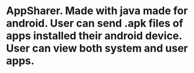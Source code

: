 # AppSharer. Made with java made for android. User can send .apk files of apps installed their android device. User can view both system and user apps.
